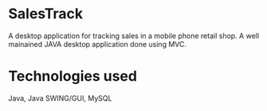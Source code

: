 # SalesTrack
A desktop application for tracking sales in a mobile phone retail shop.
A well mainained JAVA desktop application done using MVC.

# Technologies used
Java, Java SWING/GUI, MySQL
